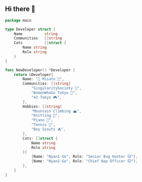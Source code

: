 ## Hi there 👋

```go
package main

type Developer struct {
    Name          string
    Communities   []string
    Cats          []struct {
        Name string
        Role string
    }
}

func NewDeveloper() *Developer {
    return &Developer{
        Name: "👵 Misato 👵",
        Communities: []string{
            "SingularitySociety 🚀",
            "WomenWhoGo Tokyo 🦫",
            "42 Tokyo 🎮",
        },
        Hobbies: []string{
            "Mountain Climbing 🏔️",
            "Knitting 🧶",
            "Piano 🎹",
            "Tennis 🎾",
            "Boy Scouts ⛺",
        },
        Cats: []struct {
            Name string
            Role string
        }{
            {Name: "Nyan1-Go", Role: "Senior Bug Hunter 🐱"},
            {Name: "Nyan2-Go", Role: "Chief Nap Officer 🐱"},
        },
    }
}
```

<!--
**mikkegt/mikkegt** is a ✨ _special_ ✨ repository because its `README.md` (this file) appears on your GitHub profile.

Here are some ideas to get you started:

- 🔭 I’m currently working on ...
- 🌱 I’m currently learning ...
- 👯 I’m looking to collaborate on ...
- 🤔 I’m looking for help with ...
- 💬 Ask me about ...
- 📫 How to reach me: ...
- 😄 Pronouns: ...
- ⚡ Fun fact: ...
-->
